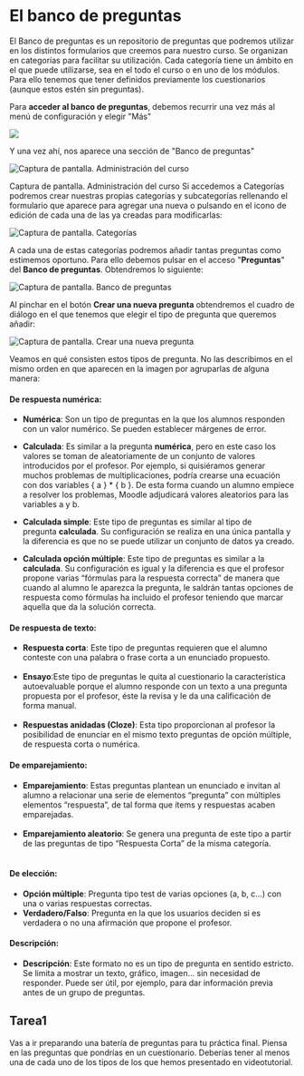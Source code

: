 
# El banco de preguntas

El Banco de preguntas es un repositorio de preguntas que podremos utilizar en los distintos formularios que creemos para nuestro curso. Se organizan en categorías para facilitar su utilización. Cada categoría tiene un ámbito en el que puede utilizarse, sea en el todo el curso o en uno de los módulos. Para ello tenemos que tener definidos previamente los cuestionarios (aunque estos estén sin preguntas).

Para **acceder al banco de preguntas**, debemos recurrir una vez más al menú de configuración y elegir "Más"

![](/assets/Selección_219.png)

Y una vez ahí, nos aparece una sección de "Banco de preguntas"

![Captura de pantalla. Administración del curso](/assets/Selección_244.png)

Captura de pantalla. Administración del curso
Si accedemos a Categorías podremos crear nuestras propias categorías y subcategorías rellenando el formulario que aparece para agregar una nueva o pulsando en el icono de edición de cada una de las ya creadas para modificarlas:

![Captura de pantalla. Categorías](/assets/Selección_245.png)

A cada una de estas categorías podremos añadir tantas preguntas como estimemos oportuno. Para ello debemos pulsar en el acceso "**Preguntas**" del **Banco de preguntas**. Obtendremos lo siguiente:

![Captura de pantalla. Banco de preguntas](/assets/Selección_246.png)

Al pinchar en el botón **Crear una nueva pregunta** obtendremos el cuadro de diálogo en el que tenemos que elegir el tipo de pregunta que queremos añadir:

![Captura de pantalla. Crear una nueva pregunta](/assets/Selección_247.png)

Veamos en qué consisten estos tipos de pregunta. No las describimos en el mismo orden en que aparecen en la imagen por agruparlas de alguna manera:

#### De respuesta numérica:

- **Numérica**: Son un tipo de preguntas en la que los alumnos responden con un valor numérico. Se pueden establecer márgenes de error.

- **Calculada**: Es similar a la pregunta **numérica**, pero en este caso los valores se toman de aleatoriamente de un conjunto de valores introducidos por el profesor. Por ejemplo, si quisiéramos generar muchos problemas de multiplicaciones, podría crearse una ecuación con dos variables { a } * { b }. De esta forma cuando un alumno empiece a resolver los problemas, Moodle adjudicará valores aleatorios para las variables a y b.

- **Calculada simple**: Este tipo de preguntas es similar al tipo de pregunta **calculada**. Su configuración se realiza en una única pantalla y la diferencia es que no se puede utilizar un conjunto de datos ya creado.

- **Calculada opción múltiple**: Este tipo de preguntas es similar a la **calculada**. Su configuración es igual y la diferencia es que el profesor propone varias “fórmulas para la respuesta correcta” de manera que cuando al alumno le aparezca la pregunta, le saldrán tantas opciones de respuesta como fórmulas ha incluido el profesor teniendo que marcar aquella que da la solución correcta.

#### De respuesta de texto:

- **Respuesta corta**: Este tipo de preguntas requieren que el alumno conteste con una palabra o frase corta a un enunciado propuesto.<br/><br/>
- **Ensayo**:Este tipo de preguntas le quita al cuestionario la característica autoevaluable porque el alumno responde con un texto a una pregunta propuesta por el profesor, éste la revisa y le da una calificación de forma manual.<br/><br/>
- **Respuestas anidadas (Cloze)**: Esta tipo proporcionan al profesor la posibilidad de enunciar en el mismo texto preguntas de opción múltiple, de respuesta corta o numérica.

#### De emparejamiento:

- **Emparejamiento**: Estas preguntas plantean un enunciado e invitan al alumno a relacionar una serie de elementos “pregunta” con múltiples elementos “respuesta”, de tal forma que ítems y respuestas acaben emparejadas.<br/><br/>
- **Emparejamiento aleatorio**: Se genera una pregunta de este tipo a partir de las preguntas de tipo “Respuesta Corta” de la misma categoría.<br/><br/>

#### De elección:

- **Opción múltiple**: Pregunta tipo test de varias opciones (a, b, c…) con una o varias respuestas correctas.
- **Verdadero/Falso**: Pregunta en la que los usuarios deciden si es verdadera o no una afirmación que propone el profesor.

#### Descripción:

- **Descripción**: Este formato no es un tipo de pregunta en sentido estricto. Se limita a mostrar un texto, gráfico, imagen… sin necesidad de responder. Puede ser útil, por ejemplo, para dar información previa antes de un grupo de preguntas.

## Tarea1

Vas a ir preparando una batería de preguntas para tu práctica final. Piensa en las preguntas que pondrías en un cuestionario. Deberías tener al menos una de cada uno de los tipos de los que hemos presentado en videotutorial.

